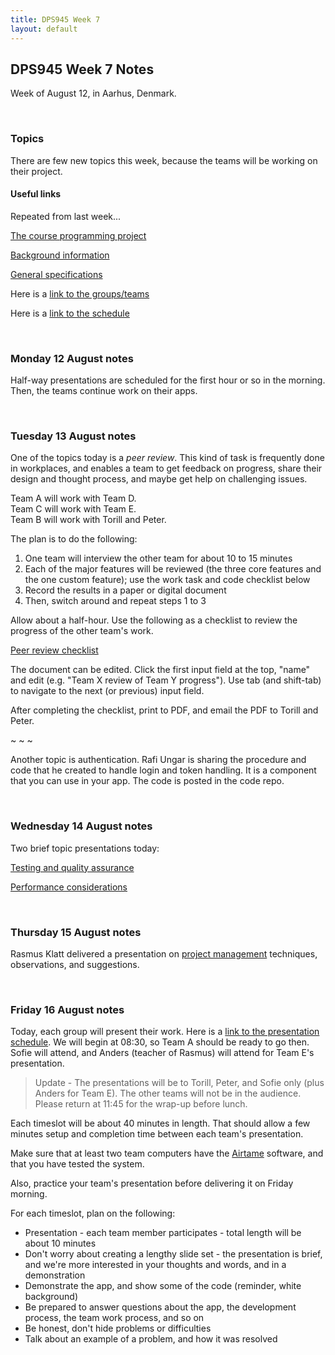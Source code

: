 ```yaml
---
title: DPS945 Week 7
layout: default
---
```


## DPS945 Week 7 Notes

Week of August 12, in Aarhus, Denmark. 

<br>

### Topics

There are few new topics this week, because the teams will be working on their project. 

#### Useful links

Repeated from last week...

[The course programming project](/graded-work/moves-project-intro)

[Background information](/graded-work/moves-project-background)

[General specifications](/graded-work/moves-project-general-specs)

Here is a [link to the groups/teams](/denmark/student-teams)

Here is a [link to the schedule](/schedule-detailed)

<br>

### Monday 12 August notes

Half-way presentations are scheduled for the first hour or so in the morning. Then, the teams continue work on their apps. 

<br>

### Tuesday 13 August notes

One of the topics today is a *peer review*. This kind of task is frequently done in workplaces, and enables a team to get feedback on progress, share their design and thought process, and maybe get help on challenging issues. 

Team A will work with Team D.  
Team C will work with Team E.  
Team B will work with Torill and Peter. 

The plan is to do the following:
1.  One team will interview the other team for about 10 to 15 minutes
2. Each of the major features will be reviewed (the three core features and the one custom feature); use the work task and code checklist below 
3. Record the results in a paper or digital document
4. Then, switch around and repeat steps 1 to 3

Allow about a half-hour. Use the following as a checklist to review the progress of the other team's work. 

[Peer review checklist](pwa-peer-review-checklist.html)

The document can be edited. Click the first input field at the top, "name" and edit (e.g. "Team X review of Team Y progress"). Use tab (and shift-tab) to navigate to the next (or previous) input field. 

After completing the checklist, print to PDF, and email the PDF to Torill and Peter. 

~ ~ ~ 

Another topic is authentication. Rafi Ungar is sharing the procedure and code that he created to handle login and token handling. It is a component that you can use in your app. The code is posted in the code repo. 

<br>

### Wednesday 14 August notes

Two brief topic presentations today:

[Testing and quality assurance](pwa-aug-14-testing.pdf)

[Performance considerations](pwa-aug-14-performance.pdf)

<br>

### Thursday 15 August notes

Rasmus Klatt delivered a presentation on [project management](pwa-project-management-rasmus.pdf) techniques, observations, and suggestions. 

<br>

### Friday 16 August notes

Today, each group will present their work. Here is a [link to the presentation schedule](/schedule-detailed#fredag-friday-16-august). We will begin at 08:30, so Team A should be ready to go then. Sofie will attend, and Anders (teacher of Rasmus) will attend for Team E's presentation. 

> Update - The presentations will be to Torill, Peter, and Sofie only (plus Anders for Team E). The other teams will not be in the audience. 
> Please return at 11:45 for the wrap-up before lunch.

Each timeslot will be about 40 minutes in length. That should allow a few minutes setup and completion time between each team's presentation. 

Make sure that at least two team computers have the [Airtame](https://airtame.com/start) software, and that you have tested the system. 

Also, practice your team's presentation before delivering it on Friday morning. 

For each timeslot, plan on the following:
* Presentation - each team member participates - total length will be about 10 minutes 
* Don't worry about creating a lengthy slide set - the presentation is brief, and we're more interested in your thoughts and words, and in a demonstration 
* Demonstrate the app, and show some of the code (reminder, white background)
* Be prepared to answer questions about the app, the development process, the team work process, and so on 
* Be honest, don't hide problems or difficulties
* Talk about an example of a problem, and how it was resolved

<br>
